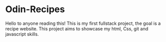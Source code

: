 # Odin-Recipes
Hello to anyone reading this!
This is my first fullstack project, the goal is a recipe website.
This project aims to showcase my html, Css, git and javascript skills.

